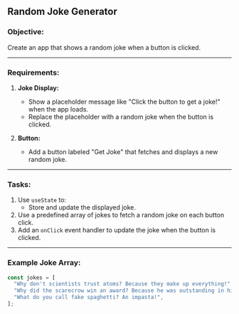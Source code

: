 ## Random Joke Generator

### Objective:
Create an app that shows a random joke when a button is clicked.

---

### Requirements:
1. **Joke Display:**
   - Show a placeholder message like "Click the button to get a joke!" when the app loads.
   - Replace the placeholder with a random joke when the button is clicked.

2. **Button:**
   - Add a button labeled "Get Joke" that fetches and displays a new random joke.

---

### Tasks:
1. Use `useState` to:
   - Store and update the displayed joke.
2. Use a predefined array of jokes to fetch a random joke on each button click.
3. Add an `onClick` event handler to update the joke when the button is clicked.

---

### Example Joke Array:
```javascript
const jokes = [
  "Why don't scientists trust atoms? Because they make up everything!",
  "Why did the scarecrow win an award? Because he was outstanding in his field!",
  "What do you call fake spaghetti? An impasta!",
];
